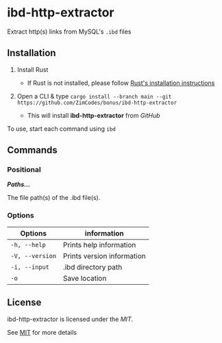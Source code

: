 # ibd-http-extractor
Extract http(s) links from MySQL's `.ibd` files

## Installation

1. Install Rust
    * If Rust is not installed, please follow [Rust's installation instructions](https://rust-lang.org/tools/install)
   
2. Open a CLI & type 
`cargo install --branch main --git https://github.com/ZimCodes/bonus/ibd-http-extractor`
    
    * This will install **ibd-http-extractor** from *GitHub*

To use, start each command using `ibd` 

## Commands
### Positional

***Paths...***

The file path(s) of the .ibd file(s).

### Options

| Options         | information                |
|-----------------|----------------------------|
| `-h, --help`    | Prints help information    |
| `-V, --version` | Prints version information |
| `-i, --input`   | .ibd directory path        |
| `-o`            | Save location              |

## License
ibd-http-extractor is licensed under the *MIT*.

See [MIT](https://github.com/ZimCodes/bonus/blob/main/LICENSE) for more details
